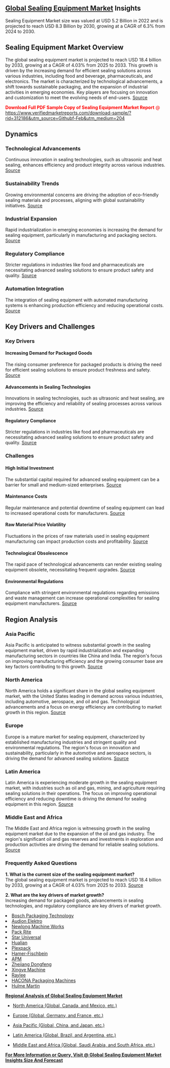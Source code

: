 <h2><a href="https://www.verifiedmarketreports.com/download-sample/?rid=312186&amp;utm_source=Githubf&amp;utm_medium=204" target="_blank">Global Sealing Equipment Market</a> Insights</h2><p>Sealing Equipment Market size was valued at USD 5.2 Billion in 2022 and is projected to reach USD 8.3 Billion by 2030, growing at a CAGR of 6.3% from 2024 to 2030.</p><p> <h2>Sealing Equipment Market Overview</h2> <p>The global sealing equipment market is projected to reach USD 18.4 billion by 2033, growing at a CAGR of 4.03% from 2025 to 2033. This growth is driven by the increasing demand for efficient sealing solutions across various industries, including food and beverage, pharmaceuticals, and electronics. The market is characterized by technological advancements, a shift towards sustainable packaging, and the expansion of industrial activities in emerging economies. Key players are focusing on innovation and customization to meet the evolving needs of end-users. <a href="https://www.imarcgroup.com/form-fill-seal-equipment-market">Source</a></p> <p><p><span class=""><span style="color: #ff0000;"><strong>Download Full PDF Sample Copy of Sealing Equipment Market Report</strong> @ </span><a href="https://www.verifiedmarketreports.com/download-sample/?rid=312186&amp;utm_source=Githubf-Feb&amp;utm_medium=204" target="_blank">https://www.verifiedmarketreports.com/download-sample/?rid=312186&amp;utm_source=Githubf-Feb&amp;utm_medium=204</a></span></p></p> <h2>Dynamics</h2> <h3>Technological Advancements</h3> <p>Continuous innovation in sealing technologies, such as ultrasonic and heat sealing, enhances efficiency and product integrity across various industries. <a href="https://dataintelo.com/report/global-ultrasonic-sealing-equipment-market">Source</a></p> <h3>Sustainability Trends</h3> <p>Growing environmental concerns are driving the adoption of eco-friendly sealing materials and processes, aligning with global sustainability initiatives. <a href="https://dataintelo.com/report/heat-sealing-equipment-market">Source</a></p> <h3>Industrial Expansion</h3> <p>Rapid industrialization in emerging economies is increasing the demand for sealing equipment, particularly in manufacturing and packaging sectors. <a href="https://dataintelo.com/report/components-mechanical-seals-market">Source</a></p> <h3>Regulatory Compliance</h3> <p>Stricter regulations in industries like food and pharmaceuticals are necessitating advanced sealing solutions to ensure product safety and quality. <a href="https://dataintelo.com/report/components-mechanical-seals-market">Source</a></p> <h3>Automation Integration</h3> <p>The integration of sealing equipment with automated manufacturing systems is enhancing production efficiency and reducing operational costs. <a href="https://dataintelo.com/report/global-ultrasonic-sealing-equipment-market">Source</a></p> <h2>Key Drivers and Challenges</h2> <h3>Key Drivers</h3> <h4>Increasing Demand for Packaged Goods</h4> <p>The rising consumer preference for packaged products is driving the need for efficient sealing solutions to ensure product freshness and safety. <a href="https://www.imarcgroup.com/form-fill-seal-equipment-market">Source</a></p> <h4>Advancements in Sealing Technologies</h4> <p>Innovations in sealing technologies, such as ultrasonic and heat sealing, are improving the efficiency and reliability of sealing processes across various industries. <a href="https://dataintelo.com/report/global-ultrasonic-sealing-equipment-market">Source</a></p> <h4>Regulatory Compliance</h4> <p>Stricter regulations in industries like food and pharmaceuticals are necessitating advanced sealing solutions to ensure product safety and quality. <a href="https://dataintelo.com/report/components-mechanical-seals-market">Source</a></p> <h3>Challenges</h3> <h4>High Initial Investment</h4> <p>The substantial capital required for advanced sealing equipment can be a barrier for small and medium-sized enterprises. <a href="https://dataintelo.com/report/heat-sealing-equipment-market">Source</a></p> <h4>Maintenance Costs</h4> <p>Regular maintenance and potential downtime of sealing equipment can lead to increased operational costs for manufacturers. <a href="https://dataintelo.com/report/components-mechanical-seals-market">Source</a></p> <h4>Raw Material Price Volatility</h4> <p>Fluctuations in the prices of raw materials used in sealing equipment manufacturing can impact production costs and profitability. <a href="https://dataintelo.com/report/global-ultrasonic-sealing-equipment-market">Source</a></p> <h4>Technological Obsolescence</h4> <p>The rapid pace of technological advancements can render existing sealing equipment obsolete, necessitating frequent upgrades. <a href="https://dataintelo.com/report/heat-sealing-equipment-market">Source</a></p> <h4>Environmental Regulations</h4> <p>Compliance with stringent environmental regulations regarding emissions and waste management can increase operational complexities for sealing equipment manufacturers. <a href="https://dataintelo.com/report/components-mechanical-seals-market">Source</a></p> <h2>Region Analysis</h2> <h3>Asia Pacific</h3> <p>Asia Pacific is anticipated to witness substantial growth in the sealing equipment market, driven by rapid industrialization and expanding manufacturing sectors in countries like China and India. The region's focus on improving manufacturing efficiency and the growing consumer base are key factors contributing to this growth. <a href="https://dataintelo.com/report/global-ultrasonic-sealing-equipment-market">Source</a></p> <h3>North America</h3> <p>North America holds a significant share in the global sealing equipment market, with the United States leading in demand across various industries, including automotive, aerospace, and oil and gas. Technological advancements and a focus on energy efficiency are contributing to market growth in this region. <a href="https://dataintelo.com/report/heat-sealing-equipment-market">Source</a></p> <h3>Europe</h3> <p>Europe is a mature market for sealing equipment, characterized by established manufacturing industries and stringent quality and environmental regulations. The region's focus on innovation and sustainability, particularly in the automotive and aerospace sectors, is driving the demand for advanced sealing solutions. <a href="https://dataintelo.com/report/components-mechanical-seals-market">Source</a></p> <h3>Latin America</h3> <p>Latin America is experiencing moderate growth in the sealing equipment market, with industries such as oil and gas, mining, and agriculture requiring sealing solutions in their operations. The focus on improving operational efficiency and reducing downtime is driving the demand for sealing equipment in this region. <a href="https://dataintelo.com/report/heat-sealing-equipment-market">Source</a></p> <h3>Middle East and Africa</h3> <p>The Middle East and Africa region is witnessing growth in the sealing equipment market due to the expansion of the oil and gas industry. The region's significant oil and gas reserves and investments in exploration and production activities are driving the demand for reliable sealing solutions. <a href="https://dataintelo.com/report/global-ultrasonic-sealing-equipment-market">Source</a></p> <h3>Frequently Asked Questions</h3> <p><strong>1. What is the current size of the sealing equipment market?</strong><br> The global sealing equipment market is projected to reach USD 18.4 billion by 2033, growing at a CAGR of 4.03% from 2025 to 2033. <a href="https://www.imarcgroup.com/form-fill-seal-equipment-market">Source</a></p> <p><strong>2. What are the key drivers of market growth?</strong><br> Increasing demand for packaged goods, advancements in sealing technologies, and regulatory compliance are key drivers of market growth. <a href="https://dataintelo.com/report</p><p><strong>Top Global Sealing Equipment Market Companies</strong></p><div data-test-id=""><p><li>Bosch Packaging Technology</li><li> Audion Elektro</li><li> Newlong Machine Works</li><li> Pack Rite</li><li> Star Universal</li><li> Hualian</li><li> Plexpack</li><li> Hamer-Fischbein</li><li> APM</li><li> Zhejiang Dongfeng</li><li> Xingye Machine</li><li> Raylee</li><li> HACONA Packaging Machines</li><li> Hulme Martin</li></p><div><strong>Regional Analysis of&nbsp;Global Sealing Equipment Market</strong></div><ul><li dir="ltr"><p dir="ltr">North America&nbsp;(Global, Canada, and Mexico, etc.)</p></li><li dir="ltr"><p dir="ltr">Europe (Global, Germany, and France, etc.)</p></li><li dir="ltr"><p dir="ltr">Asia Pacific&nbsp;(Global, China, and Japan, etc.)</p></li><li dir="ltr"><p dir="ltr">Latin America&nbsp;(Global, Brazil, and Argentina, etc.)</p></li><li dir="ltr">Middle East and Africa&nbsp;(Global, Saudi Arabia, and South Africa, etc.)</li></ul><p><strong>For More Information or Query, Visit @&nbsp;</strong><strong><a href="https://www.verifiedmarketreports.com/product/sealing-equipment-market/?utm_source=Githubf&amp;utm_medium=204" target="_blank">Global Sealing Equipment Market Insights Size And Forecast</a></strong></p></div>
